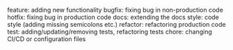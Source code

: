 feature: adding new functionality
bugfix: fixing bug in non-production code
hotfix: fixing bug in production code
docs: extending the docs
style: code style (adding missing semicolons etc.)
refactor: refactoring production code
test: adding/updating/removing tests, refactoring tests
chore: changing CI/CD or configuration files
